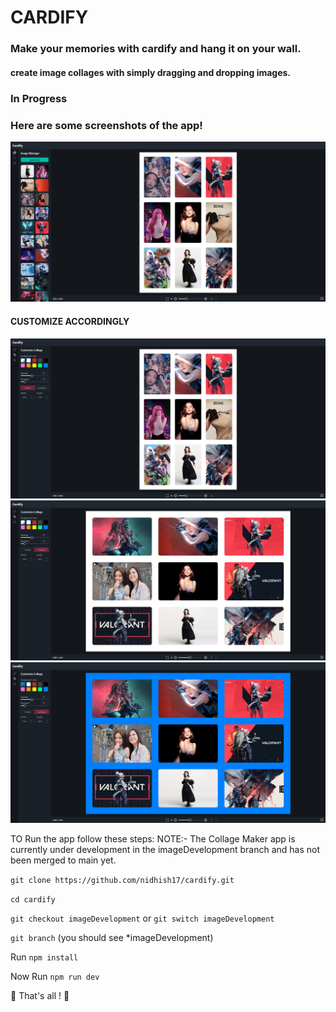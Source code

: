 # CARDIFY

### Make your memories with cardify and hang it on your wall.

#### create image collages with simply dragging and dropping images.

### In Progress

### Here are some screenshots of the app!

<img src="./src/assets/app_screenshots/app_main_1.png" alt="app main">

#### CUSTOMIZE ACCORDINGLY
<img src="./src/assets/app_screenshots/app_main_showing_customization.png" alt="customization tab">
<img src="./src/assets/app_screenshots/app_main_lanscape.png" alt="landscape collage">
<img src="./src/assets/app_screenshots/colored_canvas.png" alt="blue background collage">

TO Run the app follow these steps:
NOTE:- The Collage Maker app is currently under development in the imageDevelopment branch
and has not been merged to main yet.

`git clone https://github.com/nidhish17/cardify.git`

`cd cardify`

`git checkout imageDevelopment` or `git switch imageDevelopment`

`git branch`
(you should see *imageDevelopment)

Run `npm install`

Now Run `npm run dev`

🎊 That's all ! 🎊
